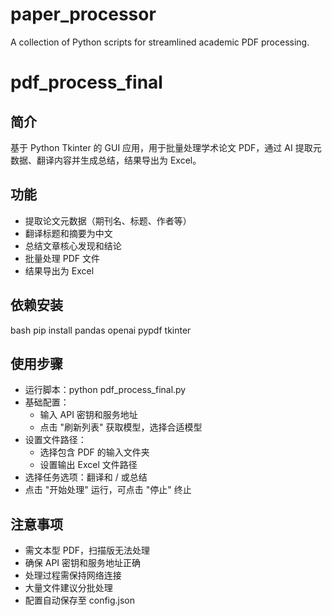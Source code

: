 # paper_processor
A collection of Python scripts for streamlined academic PDF processing. 

# pdf_process_final

## 简介

基于 Python Tkinter 的 GUI 应用，用于批量处理学术论文 PDF，通过 AI 提取元数据、翻译内容并生成总结，结果导出为 Excel。

## 功能

- 提取论文元数据（期刊名、标题、作者等）
- 翻译标题和摘要为中文
- 总结文章核心发现和结论
- 批量处理 PDF 文件
- 结果导出为 Excel

## 依赖安装
bash
pip install pandas openai pypdf tkinter

## 使用步骤
- 运行脚本：python pdf_process_final.py
- 基础配置：
  - 输入 API 密钥和服务地址
  - 点击 "刷新列表" 获取模型，选择合适模型
- 设置文件路径：
  - 选择包含 PDF 的输入文件夹
  - 设置输出 Excel 文件路径
- 选择任务选项：翻译和 / 或总结
- 点击 "开始处理" 运行，可点击 "停止" 终止

## 注意事项
- 需文本型 PDF，扫描版无法处理
- 确保 API 密钥和服务地址正确
- 处理过程需保持网络连接
- 大量文件建议分批处理
- 配置自动保存至 config.json
